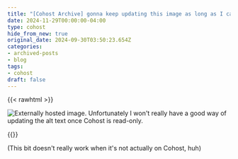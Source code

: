 ```yaml
---
title: "[Cohost Archive] gonna keep updating this image as long as I can"
date: 2024-11-29T00:00:00-04:00
type: cohost
hide_from_new: true
original_date: 2024-09-30T03:50:23.654Z
categories:
- archived-posts
- blog
tags:
- cohost
draft: false
---
```



{{< rawhtml >}}
<p>
    <img src="https://storage.ratheronfire.com/cohost_embed.png"
    alt="Externally hosted image. Unfortunately I won't really have a good way of updating the alt text once Cohost is read-only.">
</p>
{{</ rawhtml >}}

(This bit doesn't really work when it's not actually on Cohost, huh)